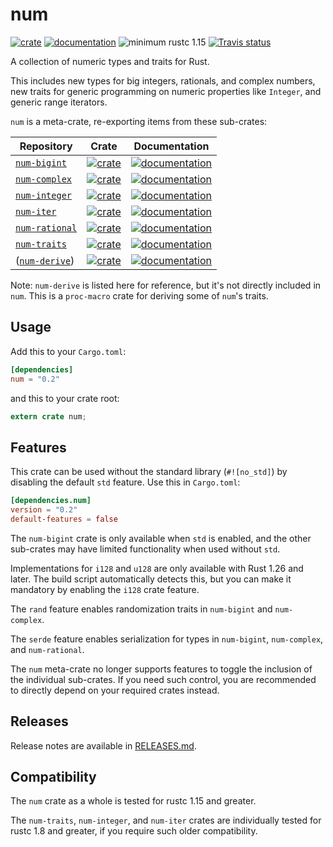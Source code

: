 # num

[![crate](https://img.shields.io/crates/v/num.svg)](https://crates.io/crates/num)
[![documentation](https://docs.rs/num/badge.svg)](https://docs.rs/num)
![minimum rustc 1.15](https://img.shields.io/badge/rustc-1.15+-red.svg)
[![Travis status](https://travis-ci.org/rust-num/num.svg?branch=master)](https://travis-ci.org/rust-num/num)

A collection of numeric types and traits for Rust.

This includes new types for big integers, rationals, and complex numbers,
new traits for generic programming on numeric properties like `Integer`,
and generic range iterators.

`num` is a meta-crate, re-exporting items from these sub-crates:

| Repository | Crate | Documentation |
| ---------- | ----- | ------------- |
| [`num-bigint`]   | [![crate][bigint-cb]][bigint-c]     | [![documentation][bigint-db]][bigint-d]
| [`num-complex`]  | [![crate][complex-cb]][complex-c]   | [![documentation][complex-db]][complex-d]
| [`num-integer`]  | [![crate][integer-cb]][integer-c]   | [![documentation][integer-db]][integer-d]
| [`num-iter`]     | [![crate][iter-cb]][iter-c]         | [![documentation][iter-db]][iter-d]
| [`num-rational`] | [![crate][rational-cb]][rational-c] | [![documentation][rational-db]][rational-d]
| [`num-traits`]   | [![crate][traits-cb]][traits-c]     | [![documentation][traits-db]][traits-d]
| ([`num-derive`]) | [![crate][derive-cb]][derive-c]     | [![documentation][derive-db]][derive-d]

Note: `num-derive` is listed here for reference, but it's not directly included
in `num`.  This is a `proc-macro` crate for deriving some of `num`'s traits.

## Usage

Add this to your `Cargo.toml`:

```toml
[dependencies]
num = "0.2"
```

and this to your crate root:

```rust
extern crate num;
```

## Features

This crate can be used without the standard library (`#![no_std]`) by disabling
the default `std` feature. Use this in `Cargo.toml`:

```toml
[dependencies.num]
version = "0.2"
default-features = false
```

The `num-bigint` crate is only available when `std` is enabled, and the other
sub-crates may have limited functionality when used without `std`.

Implementations for `i128` and `u128` are only available with Rust 1.26 and
later.  The build script automatically detects this, but you can make it
mandatory by enabling the `i128` crate feature.

The `rand` feature enables randomization traits in `num-bigint` and
`num-complex`.

The `serde` feature enables serialization for types in `num-bigint`,
`num-complex`, and `num-rational`.

The `num` meta-crate no longer supports features to toggle the inclusion of
the individual sub-crates.  If you need such control, you are recommended to
directly depend on your required crates instead.

## Releases

Release notes are available in [RELEASES.md](RELEASES.md).

## Compatibility

The `num` crate as a whole is tested for rustc 1.15 and greater.

The `num-traits`, `num-integer`, and `num-iter` crates are individually tested
for rustc 1.8 and greater, if you require such older compatibility.


[`num-bigint`]: https://github.com/rust-num/num-bigint
[bigint-c]: https://crates.io/crates/num-bigint
[bigint-cb]: https://img.shields.io/crates/v/num-bigint.svg
[bigint-d]: https://docs.rs/num-bigint/
[bigint-db]: https://docs.rs/num-bigint/badge.svg

[`num-complex`]: https://github.com/rust-num/num-complex
[complex-c]: https://crates.io/crates/num-complex
[complex-cb]: https://img.shields.io/crates/v/num-complex.svg
[complex-d]: https://docs.rs/num-complex/
[complex-db]: https://docs.rs/num-complex/badge.svg

[`num-derive`]: https://github.com/rust-num/num-derive
[derive-c]: https://crates.io/crates/num-derive
[derive-cb]: https://img.shields.io/crates/v/num-derive.svg
[derive-d]: https://docs.rs/num-derive/
[derive-db]: https://docs.rs/num-derive/badge.svg

[`num-integer`]: https://github.com/rust-num/num-integer
[integer-c]: https://crates.io/crates/num-integer
[integer-cb]: https://img.shields.io/crates/v/num-integer.svg
[integer-d]: https://docs.rs/num-integer/
[integer-db]: https://docs.rs/num-integer/badge.svg

[`num-iter`]: https://github.com/rust-num/num-iter
[iter-c]: https://crates.io/crates/num-iter
[iter-cb]: https://img.shields.io/crates/v/num-iter.svg
[iter-d]: https://docs.rs/num-iter/
[iter-db]: https://docs.rs/num-iter/badge.svg

[`num-rational`]: https://github.com/rust-num/num-rational
[rational-c]: https://crates.io/crates/num-rational
[rational-cb]: https://img.shields.io/crates/v/num-rational.svg
[rational-d]: https://docs.rs/num-rational/
[rational-db]: https://docs.rs/num-rational/badge.svg

[`num-traits`]: https://github.com/rust-num/num-traits
[traits-c]: https://crates.io/crates/num-traits
[traits-cb]: https://img.shields.io/crates/v/num-traits.svg
[traits-d]: https://docs.rs/num-traits/
[traits-db]: https://docs.rs/num-traits/badge.svg
